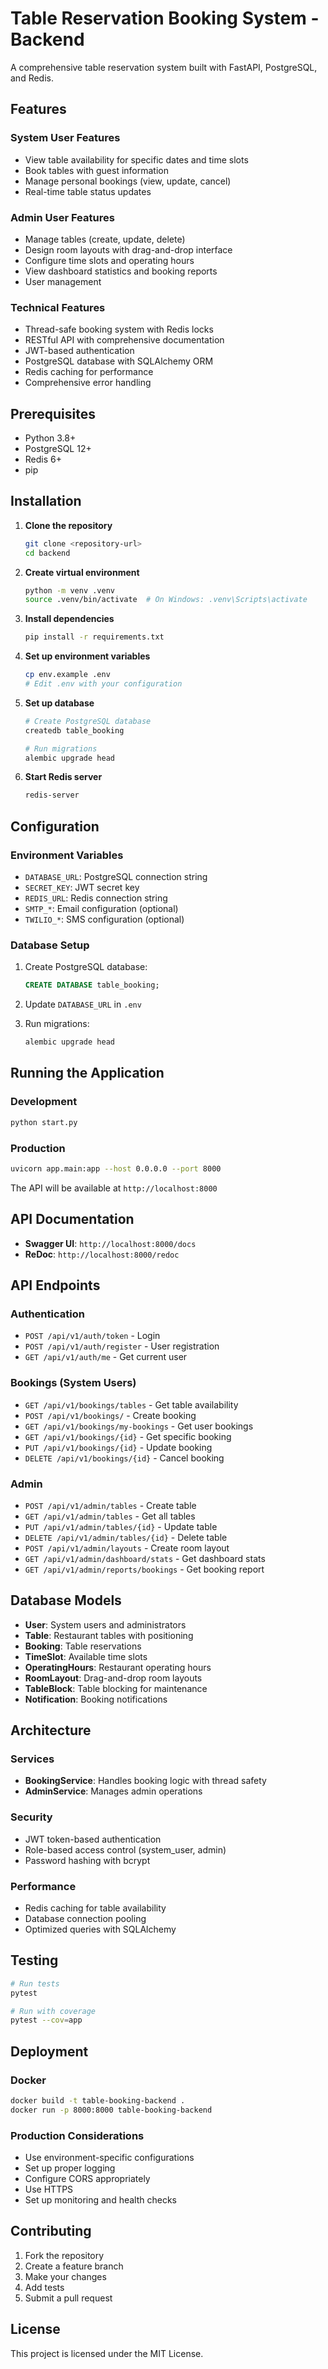 # Table Reservation Booking System - Backend

A comprehensive table reservation system built with FastAPI, PostgreSQL, and Redis.

## Features

### System User Features
- View table availability for specific dates and time slots
- Book tables with guest information
- Manage personal bookings (view, update, cancel)
- Real-time table status updates

### Admin User Features
- Manage tables (create, update, delete)
- Design room layouts with drag-and-drop interface
- Configure time slots and operating hours
- View dashboard statistics and booking reports
- User management

### Technical Features
- Thread-safe booking system with Redis locks
- RESTful API with comprehensive documentation
- JWT-based authentication
- PostgreSQL database with SQLAlchemy ORM
- Redis caching for performance
- Comprehensive error handling

## Prerequisites

- Python 3.8+
- PostgreSQL 12+
- Redis 6+
- pip

## Installation

1. **Clone the repository**
   ```bash
   git clone <repository-url>
   cd backend
   ```

2. **Create virtual environment**
   ```bash
   python -m venv .venv
   source .venv/bin/activate  # On Windows: .venv\Scripts\activate
   ```

3. **Install dependencies**
   ```bash
   pip install -r requirements.txt
   ```

4. **Set up environment variables**
   ```bash
   cp env.example .env
   # Edit .env with your configuration
   ```

5. **Set up database**
   ```bash
   # Create PostgreSQL database
   createdb table_booking
   
   # Run migrations
   alembic upgrade head
   ```

6. **Start Redis server**
   ```bash
   redis-server
   ```

## Configuration

### Environment Variables

- `DATABASE_URL`: PostgreSQL connection string
- `SECRET_KEY`: JWT secret key
- `REDIS_URL`: Redis connection string
- `SMTP_*`: Email configuration (optional)
- `TWILIO_*`: SMS configuration (optional)

### Database Setup

1. Create PostgreSQL database:
   ```sql
   CREATE DATABASE table_booking;
   ```

2. Update `DATABASE_URL` in `.env`

3. Run migrations:
   ```bash
   alembic upgrade head
   ```

## Running the Application

### Development
```bash
python start.py
```

### Production
```bash
uvicorn app.main:app --host 0.0.0.0 --port 8000
```

The API will be available at `http://localhost:8000`

## API Documentation

- **Swagger UI**: `http://localhost:8000/docs`
- **ReDoc**: `http://localhost:8000/redoc`

## API Endpoints

### Authentication
- `POST /api/v1/auth/token` - Login
- `POST /api/v1/auth/register` - User registration
- `GET /api/v1/auth/me` - Get current user

### Bookings (System Users)
- `GET /api/v1/bookings/tables` - Get table availability
- `POST /api/v1/bookings/` - Create booking
- `GET /api/v1/bookings/my-bookings` - Get user bookings
- `GET /api/v1/bookings/{id}` - Get specific booking
- `PUT /api/v1/bookings/{id}` - Update booking
- `DELETE /api/v1/bookings/{id}` - Cancel booking

### Admin
- `POST /api/v1/admin/tables` - Create table
- `GET /api/v1/admin/tables` - Get all tables
- `PUT /api/v1/admin/tables/{id}` - Update table
- `DELETE /api/v1/admin/tables/{id}` - Delete table
- `POST /api/v1/admin/layouts` - Create room layout
- `GET /api/v1/admin/dashboard/stats` - Get dashboard stats
- `GET /api/v1/admin/reports/bookings` - Get booking report

## Database Models

- **User**: System users and administrators
- **Table**: Restaurant tables with positioning
- **Booking**: Table reservations
- **TimeSlot**: Available time slots
- **OperatingHours**: Restaurant operating hours
- **RoomLayout**: Drag-and-drop room layouts
- **TableBlock**: Table blocking for maintenance
- **Notification**: Booking notifications

## Architecture

### Services
- **BookingService**: Handles booking logic with thread safety
- **AdminService**: Manages admin operations

### Security
- JWT token-based authentication
- Role-based access control (system_user, admin)
- Password hashing with bcrypt

### Performance
- Redis caching for table availability
- Database connection pooling
- Optimized queries with SQLAlchemy

## Testing

```bash
# Run tests
pytest

# Run with coverage
pytest --cov=app
```

## Deployment

### Docker
```bash
docker build -t table-booking-backend .
docker run -p 8000:8000 table-booking-backend
```

### Production Considerations
- Use environment-specific configurations
- Set up proper logging
- Configure CORS appropriately
- Use HTTPS
- Set up monitoring and health checks

## Contributing

1. Fork the repository
2. Create a feature branch
3. Make your changes
4. Add tests
5. Submit a pull request

## License

This project is licensed under the MIT License.
